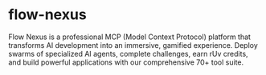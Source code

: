 # flow-nexus
Flow Nexus is a professional MCP (Model Context Protocol) platform that transforms AI development into an immersive, gamified experience. Deploy swarms of specialized AI agents, complete challenges, earn rUv credits, and build powerful applications with our comprehensive 70+ tool suite.
